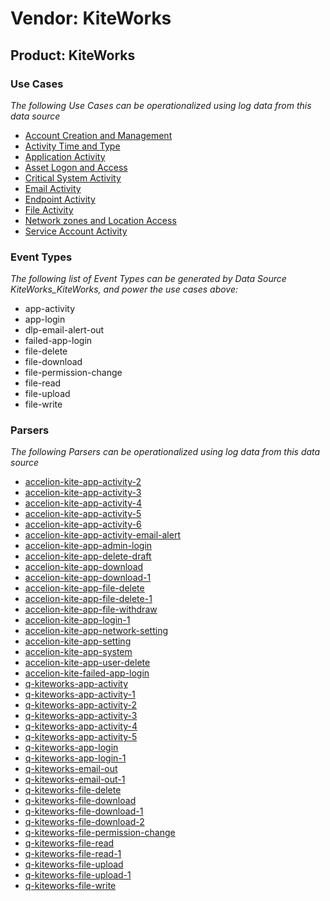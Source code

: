 Vendor: KiteWorks
=================
Product: KiteWorks
------------------

### Use Cases

_The following Use Cases can be operationalized using log data from this data source_

* [Account Creation and Management](usecase_account_creation_and_management.md)
* [Activity Time  and Type](usecase_activity_time__and_type.md)
* [Application Activity](usecase_application_activity.md)
* [Asset Logon and Access](usecase_asset_logon_and_access.md)
* [Critical System Activity](usecase_critical_system_activity.md)
* [Email Activity](usecase_email_activity.md)
* [Endpoint Activity](usecase_endpoint_activity.md)
* [File Activity](usecase_file_activity.md)
* [Network zones and Location Access](usecase_network_zones_and_location_access.md)
* [Service Account Activity](usecase_service_account_activity.md)


### Event Types

_The following list of Event Types can be generated by Data Source KiteWorks_KiteWorks, and power the use cases above:_

- app-activity
- app-login
- dlp-email-alert-out
- failed-app-login
- file-delete
- file-download
- file-permission-change
- file-read
- file-upload
- file-write


### Parsers

_The following Parsers can be operationalized using log data from this data source_

* [accelion-kite-app-activity-2](parserContent_accelion-kite-app-activity-2.md)
* [accelion-kite-app-activity-3](parserContent_accelion-kite-app-activity-3.md)
* [accelion-kite-app-activity-4](parserContent_accelion-kite-app-activity-4.md)
* [accelion-kite-app-activity-5](parserContent_accelion-kite-app-activity-5.md)
* [accelion-kite-app-activity-6](parserContent_accelion-kite-app-activity-6.md)
* [accelion-kite-app-activity-email-alert](parserContent_accelion-kite-app-activity-email-alert.md)
* [accelion-kite-app-admin-login](parserContent_accelion-kite-app-admin-login.md)
* [accelion-kite-app-delete-draft](parserContent_accelion-kite-app-delete-draft.md)
* [accelion-kite-app-download](parserContent_accelion-kite-app-download.md)
* [accelion-kite-app-download-1](parserContent_accelion-kite-app-download-1.md)
* [accelion-kite-app-file-delete](parserContent_accelion-kite-app-file-delete.md)
* [accelion-kite-app-file-delete-1](parserContent_accelion-kite-app-file-delete-1.md)
* [accelion-kite-app-file-withdraw](parserContent_accelion-kite-app-file-withdraw.md)
* [accelion-kite-app-login-1](parserContent_accelion-kite-app-login-1.md)
* [accelion-kite-app-network-setting](parserContent_accelion-kite-app-network-setting.md)
* [accelion-kite-app-setting](parserContent_accelion-kite-app-setting.md)
* [accelion-kite-app-system](parserContent_accelion-kite-app-system.md)
* [accelion-kite-app-user-delete](parserContent_accelion-kite-app-user-delete.md)
* [accelion-kite-failed-app-login](parserContent_accelion-kite-failed-app-login.md)
* [q-kiteworks-app-activity](parserContent_q-kiteworks-app-activity.md)
* [q-kiteworks-app-activity-1](parserContent_q-kiteworks-app-activity-1.md)
* [q-kiteworks-app-activity-2](parserContent_q-kiteworks-app-activity-2.md)
* [q-kiteworks-app-activity-3](parserContent_q-kiteworks-app-activity-3.md)
* [q-kiteworks-app-activity-4](parserContent_q-kiteworks-app-activity-4.md)
* [q-kiteworks-app-activity-5](parserContent_q-kiteworks-app-activity-5.md)
* [q-kiteworks-app-login](parserContent_q-kiteworks-app-login.md)
* [q-kiteworks-app-login-1](parserContent_q-kiteworks-app-login-1.md)
* [q-kiteworks-email-out](parserContent_q-kiteworks-email-out.md)
* [q-kiteworks-email-out-1](parserContent_q-kiteworks-email-out-1.md)
* [q-kiteworks-file-delete](parserContent_q-kiteworks-file-delete.md)
* [q-kiteworks-file-download](parserContent_q-kiteworks-file-download.md)
* [q-kiteworks-file-download-1](parserContent_q-kiteworks-file-download-1.md)
* [q-kiteworks-file-download-2](parserContent_q-kiteworks-file-download-2.md)
* [q-kiteworks-file-permission-change](parserContent_q-kiteworks-file-permission-change.md)
* [q-kiteworks-file-read](parserContent_q-kiteworks-file-read.md)
* [q-kiteworks-file-read-1](parserContent_q-kiteworks-file-read-1.md)
* [q-kiteworks-file-upload](parserContent_q-kiteworks-file-upload.md)
* [q-kiteworks-file-upload-1](parserContent_q-kiteworks-file-upload-1.md)
* [q-kiteworks-file-write](parserContent_q-kiteworks-file-write.md)
